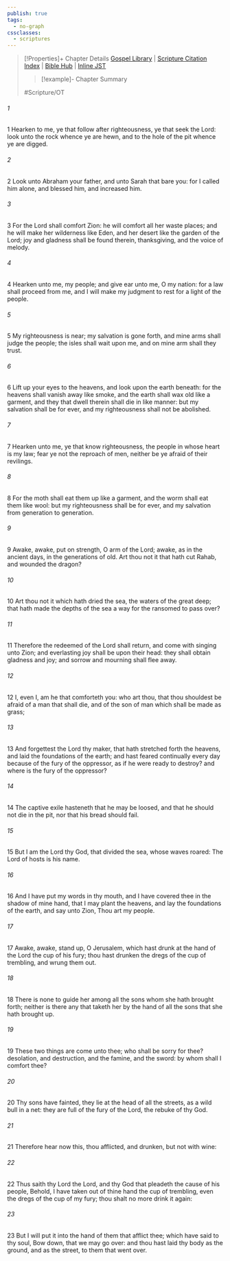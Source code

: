 ```yaml
---
publish: true
tags:
  - no-graph
cssclasses:
  - scriptures
---
```

>[!Properties]+ Chapter Details
>[Gospel Library](https://churchofjesuschrist.org/study/scriptures/ot/isa/51?lang=eng)    |    [Scripture Citation Index](https://scriptures.byu.edu/#07b33::c07b33)    |    [Bible Hub](https://biblehub.com/isaiah/51.htm)    |    [Inline JST](https://scripturetoolbox.com/html/ic/Isaiah/51.html)
>>[!example]- Chapter Summary
>> 
> 
>
>#Scripture/OT
###### 1
1 Hearken to me, ye that follow after righteousness, ye that seek the Lord: look unto the rock whence ye are hewn, and to the hole of the pit whence ye are digged.
###### 2
2 Look unto Abraham your father, and unto Sarah that bare you: for I called him alone, and blessed him, and increased him.
###### 3
3 For the Lord shall comfort Zion: he will comfort all her waste places; and he will make her wilderness like Eden, and her desert like the garden of the Lord; joy and gladness shall be found therein, thanksgiving, and the voice of melody.
###### 4
4 Hearken unto me, my people; and give ear unto me, O my nation: for a law shall proceed from me, and I will make my judgment to rest for a light of the people.
###### 5
5 My righteousness is near; my salvation is gone forth, and mine arms shall judge the people; the isles shall wait upon me, and on mine arm shall they trust.
###### 6
6 Lift up your eyes to the heavens, and look upon the earth beneath: for the heavens shall vanish away like smoke, and the earth shall wax old like a garment, and they that dwell therein shall die in like manner: but my salvation shall be for ever, and my righteousness shall not be abolished.
###### 7
7 Hearken unto me, ye that know righteousness, the people in whose heart is my law; fear ye not the reproach of men, neither be ye afraid of their revilings.
###### 8
8 For the moth shall eat them up like a garment, and the worm shall eat them like wool: but my righteousness shall be for ever, and my salvation from generation to generation.
###### 9
9 Awake, awake, put on strength, O arm of the Lord; awake, as in the ancient days, in the generations of old. Art thou not it that hath cut Rahab, and wounded the dragon?
###### 10
10 Art thou not it which hath dried the sea, the waters of the great deep; that hath made the depths of the sea a way for the ransomed to pass over?
###### 11
11 Therefore the redeemed of the Lord shall return, and come with singing unto Zion; and everlasting joy shall be upon their head: they shall obtain gladness and joy; and sorrow and mourning shall flee away.
###### 12
12 I, even I, am he that comforteth you: who art thou, that thou shouldest be afraid of a man that shall die, and of the son of man which shall be made as grass;
###### 13
13 And forgettest the Lord thy maker, that hath stretched forth the heavens, and laid the foundations of the earth; and hast feared continually every day because of the fury of the oppressor, as if he were ready to destroy? and where is the fury of the oppressor?
###### 14
14 The captive exile hasteneth that he may be loosed, and that he should not die in the pit, nor that his bread should fail.
###### 15
15 But I am the Lord thy God, that divided the sea, whose waves roared: The Lord of hosts is his name.
###### 16
16 And I have put my words in thy mouth, and I have covered thee in the shadow of mine hand, that I may plant the heavens, and lay the foundations of the earth, and say unto Zion, Thou art my people.
###### 17
17 Awake, awake, stand up, O Jerusalem, which hast drunk at the hand of the Lord the cup of his fury; thou hast drunken the dregs of the cup of trembling, and wrung them out.
###### 18
18 There is none to guide her among all the sons whom she hath brought forth; neither is there any that taketh her by the hand of all the sons that she hath brought up.
###### 19
19 These two things are come unto thee; who shall be sorry for thee? desolation, and destruction, and the famine, and the sword: by whom shall I comfort thee?
###### 20
20 Thy sons have fainted, they lie at the head of all the streets, as a wild bull in a net: they are full of the fury of the Lord, the rebuke of thy God.
###### 21
21 Therefore hear now this, thou afflicted, and drunken, but not with wine:
###### 22
22 Thus saith thy Lord the Lord, and thy God that pleadeth the cause of his people, Behold, I have taken out of thine hand the cup of trembling, even the dregs of the cup of my fury; thou shalt no more drink it again:
###### 23
23 But I will put it into the hand of them that afflict thee; which have said to thy soul, Bow down, that we may go over: and thou hast laid thy body as the ground, and as the street, to them that went over.

